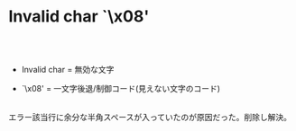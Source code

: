 # Invalid char `\x08'

<br><br>

- Invalid char = 無効な文字<br>

- `\x08' = 一文字後退/制御コード(見えない文字のコード)

<br>
エラー該当行に余分な半角スペースが入っていたのが原因だった。削除し解決。
